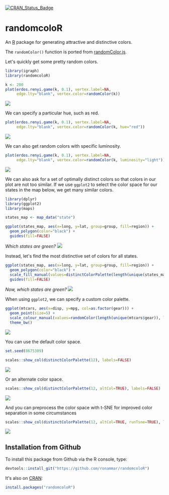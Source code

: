 [![CRAN_Status_Badge](http://www.r-pkg.org/badges/version/randomcoloR)](https://cran.r-project.org/package=randomcoloR)

# randomcoloR

An [R](https://www.r-project.org/) package for generating attractive and distinctive colors.

The `randomColor()` function is ported from [randomColor.js](https://github.com/davidmerfield/randomColor).

Let's quickly get some pretty random colors.
```r
library(igraph)
library(randomcoloR)

k <- 200
plot(erdos.renyi.game(k, 0.1), vertex.label=NA,
     edge.lty="blank", vertex.color=randomColor(k))
```
![](readme_demo/graph1.png)

We can specify a particular hue, such as red.
```r
plot(erdos.renyi.game(k, 0.1), vertex.label=NA,
     edge.lty="blank", vertex.color=randomColor(k, hue="red"))
```
![](readme_demo/graph2.png)

We can also get random colors with specific luminosity.
```r
plot(erdos.renyi.game(k, 0.1), vertex.label=NA,
     edge.lty="blank", vertex.color=randomColor(k, luminosity="light"))
```
![](readme_demo/graph3.png)

We can also ask for a set of optimally distinct colors so that colors in our plot are not too similar.
If we use `ggplot2` to select the color space for our states in the map below, we get many similar colors.
```r
library(dplyr)
library(ggplot2)
library(maps)

states_map <- map_data("state")

ggplot(states_map, aes(x=long, y=lat, group=group, fill=region)) +
  geom_polygon(color="black") +
  guides(fill=FALSE)
```
*Which states are green?*
![](readme_demo/map1.png)

Instead, let's find the most distinctive set of colors for all states.
```r
ggplot(states_map, aes(x=long, y=lat, group=group, fill=region)) +
  geom_polygon(color="black") +
  scale_fill_manual(values=distinctColorPalette(length(unique(states_map$region)))) +
  guides(fill=FALSE)
```
*Now, which states are green?*
![](readme_demo/map2.png)

When using `ggplot2`, we can specify a custom color palette.
```r
ggplot(mtcars, aes(x=disp, y=mpg, col=as.factor(gear))) +
  geom_point(size=5) +
  scale_colour_manual(values=randomColor(length(unique(mtcars$gear)), luminosity="light")) +
  theme_bw()
```
![](readme_demo/mtcars_custom_palette.png)

You can use the default color space.

```r
set.seed(8675309)

scales::show_col(distinctColorPalette(12), labels=FALSE)
```

![](readme_demo/default_cs_12.png)

Or an alternate color space.

```r
scales::show_col(distinctColorPalette(12, altCol=TRUE), labels=FALSE)
```

![](readme_demo/alt_cs_12.png)

And you can preprocess the color space with t-SNE for improved color separation
in some circumstances

```r
scales::show_col(distinctColorPalette(12, altCol=TRUE, runTsne=TRUE), labels=FALSE)
```

![](readme_demo/alt_cs_tsne_12.png)

## Installation from Github

To install this package from Github via the R console, type:
```r
devtools::install_git("https://github.com/ronammar/randomcoloR")
```
It's also on [CRAN](https://cran.r-project.org/web/packages/randomcoloR/):
```r
install.packages("randomcoloR")
```
